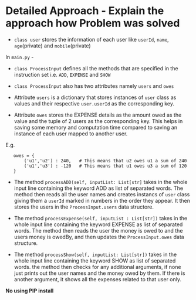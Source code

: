 # Detailed Approach - Explain the approach how Problem was solved

 - `class user` stores the information of each user like `userId`, `name`, `age`(private) and `mobile`(private)


In `main.py`  -

 - `class ProcessInput` defines all the methods that are specified in the instruction set i.e. `ADD`, `EXPENSE` and `SHOW`
 
 - `class ProcessInput` also has two attributes namely `users` and `owes`

 - Attribute `users` is a dictionary that stores instances of `user` class as values and their respective `user.userId` as the corresponding key.

 - Attribute `owes` stores the EXPENSE details as the amount owed as the value and the tuple of 2 users as the corresponding key. This helps in saving some memory and computation time compared to saving an instance of each user mapped to another user.

E.g.
 ```
    owes = {
        ('u1','u2') : 240,   # This means that u2 owes u1 a sum of 240
        ('u1','u3') : -120   # This means that u1 owes u3 a sum of 120
    }
 ```

 - The method `processADD(self, inputList: List[str]` takes in the whole input line containing the keyword ADD as list of separated words. The method then reads all the user names and creates instancs of `user` class giving them a `userId` marked in numbers in the order they appear. It then stores the users in the `ProcessInput.users` data structore.

 - The method `processExpense(self, inputList : List[str])` takes in the whole input line containing the keyword EXPENSE as list of separated words. The method then reads the user the money is owed to and the users money is owedBy, and then updates the `ProcessInput.owes` data structure.

 - The method `processShow(self, inputList: List[str])` takes in the whole input line containing the keyword SHOW as list of separated words. the method then checks for any additional arguments, if none just prints out the user names and the money owed by them. If there is another argument, it shows all the expenses related to that user only.



**No using PIP install**
